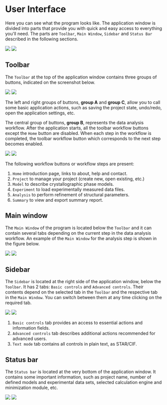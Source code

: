 # User Interface

Here you can see what the program looks like. The application window is divided into parts that provide you with quick and easy access to everything you'll need. The parts are `Toolbar`, `Main Window`, `Sidebar` and `Status Bar` described in the following sections.

![](../assets/images/app-window_lightmode.png#gh-light-mode-only)
![](../assets/images/app-window_darkmode.png#gh-dark-mode-only)

## Toolbar

The `Toolbar` at the top of the application window contains three groups of buttons, indicated on the screenshot below.

![](../assets/images/app-toolbar-groups_lightmode.png#gh-light-mode-only)
![](../assets/images/app-toolbar-groups_darkmode.png#gh-dark-mode-only)

The left and right groups of buttons, **group A** and **group C**, allow you to call some basic application actions, such as saving the project state, undo/redo, open the application settings, etc.

The central group of buttons, **group B**, represents the data analysis workflow. After the application starts, all the toolbar workflow buttons except the `Home` button are disabled. When each step in the workflow is completed, the toolbar workflow button which corresponds to the next step becomes enabled.

![](../assets/images/app-toolbar-tabs_lightmode.png#gh-light-mode-only)
![](../assets/images/app-toolbar-tabs_darkmode.png#gh-dark-mode-only)

The following workflow buttons or workflow steps are present:

1. `Home` introduction page, links to about, help and contact.
2. `Project` to manage your project (create new, open existing, etc.)
3. `Model` to describe crystallographic phase models.
4. `Experiment` to load experimentally measured data files.
5. `Analysis` to perform refinement of structural parameters.
6. `Summary` to view and export summary report.

## Main window

The `Main Window` of the program is located below the `Toolbar` and it can contain several tabs depending on the current step in the data analysis workflow. An example of the `Main Window` for the analysis step is shown in the figure below.

![](../assets/images/mainwindow-tabs_lightmode.png#gh-light-mode-only)
![](../assets/images/mainwindow-tabs_darkmode.png#gh-dark-mode-only)

## Sidebar

The `Sidebar` is located at the right side of the application window, below the `Toolbar`. It has 2 tabs: `Basic controls` and `Advanced controls`. Their contents depend on the selected tab in the `Toolbar` and the respective tab in the `Main Window`. You can switch between them at any time clicking on the required tab.

![](../assets/images/sidebar-tabs_lightmode.png#gh-light-mode-only)
![](../assets/images/sidebar-tabs_darkmode.png#gh-dark-mode-only)

1. `Basic controls` tab provides an access to essential actions and information fields.
2. `Advanced controls` tab describes additional actions recommended for advanced users.
2. `Text mode` tab contains all controls in plain text, as STAR/CIF.

## Status bar

The `Status bar` is located at the very bottom of the application window. It contains some important information, such as project name, number of defined models and experimental data sets, selected calculation engine and minimization module, etc.

![](../assets/images/statusbar_lightmode.png#gh-light-mode-only)
![](../assets/images/statusbar_darkmode.png#gh-dark-mode-only)

